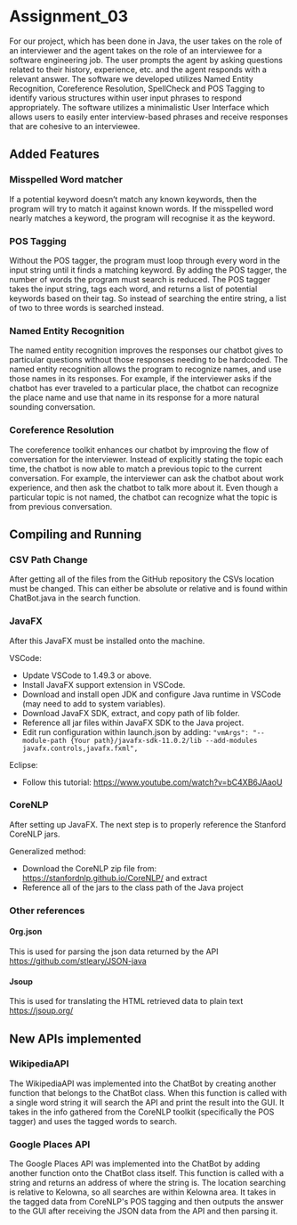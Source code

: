 # Assignment_03

For our project, which has been done in Java, the user takes on the role of an interviewer and the agent takes on the role of an interviewee for a software engineering job. The user prompts the agent by asking questions related to their history, experience, etc. and the agent responds with a relevant answer. The software we developed utilizes Named Entity Recognition, Coreference Resolution, SpellCheck and POS Tagging to identify various structures within user input phrases to respond appropriately. The software utilizes a minimalistic User Interface which allows users to easily enter interview-based phrases and receive responses that are cohesive to an interviewee.

## Added Features

### Misspelled Word matcher
If a potential keyword doesn’t match any known keywords, then the program will try to match it against known words. If the misspelled word nearly matches a keyword, the program will recognise it as the keyword.

### POS Tagging
Without the POS tagger, the program must loop through every word in the input string until it finds a matching keyword. By adding the POS tagger, the number of words the program must search is reduced. The POS tagger takes the input string, tags each word, and returns a list of potential keywords based on their tag. So instead of searching the entire string, a list of two to three words is searched instead.

### Named Entity Recognition
The named entity recognition improves the responses our chatbot gives to particular questions without those responses needing to be hardcoded. The named entity recognition allows the program to recognize names, and use those names in its responses. For example, if the interviewer asks if the chatbot has ever traveled to a particular place, the chatbot can recognize the place name and use that name in its response for a more natural sounding conversation.

### Coreference Resolution
The coreference toolkit enhances our chatbot by improving the flow of conversation for the interviewer. Instead of explicitly stating the topic each time, the chatbot is now able to match a previous topic to the current conversation. For example, the interviewer can ask the chatbot about work experience, and then ask the chatbot to talk more about it. Even though a particular topic is not named, the chatbot can recognize what the topic is from previous conversation. 


## Compiling and Running

### CSV Path Change
After getting all of the files from the GitHub repository the CSVs location must be changed. This can either be absolute or relative and is found within ChatBot.java in the search function. 

### JavaFX
After this JavaFX must be installed onto the machine. 

VSCode:
* Update VSCode to 1.49.3 or above.
* Install JavaFX support extension in VSCode.
* Download and install open JDK and configure Java runtime in VSCode (may need to add to system variables).
* Download JavaFX SDK, extract, and copy path of lib folder.
* Reference all jar files within JavaFX SDK to the Java project.
* Edit run configuration within launch.json by adding:
`"vmArgs": "--module-path {Your path}/javafx-sdk-11.0.2/lib --add-modules javafx.controls,javafx.fxml", ` 

Eclipse:
* Follow this tutorial: https://www.youtube.com/watch?v=bC4XB6JAaoU

### CoreNLP
After setting up JavaFX. The next step is to properly reference the Stanford CoreNLP jars.

Generalized method:
* Download the CoreNLP zip file from: https://stanfordnlp.github.io/CoreNLP/ and extract
* Reference all of the jars to the class path of the Java project


### Other references

#### Org.json
This is used for parsing the json data returned by the API
https://github.com/stleary/JSON-java

#### Jsoup
This is used for translating the HTML retrieved data to plain text
https://jsoup.org/

## New APIs implemented

### WikipediaAPI
The WikipediaAPI was implemented into the ChatBot by creating another function that belongs to the ChatBot class. When this function is called with a single word string it will search the API and print the result into the GUI. It takes in the info gathered from the CoreNLP toolkit (specifically the POS tagger) and uses the tagged words to search.

### Google Places API
The Google Places API was implemented into the ChatBot by adding another function onto the ChatBot class itself. This function is called with a string and returns an address of where the string is. The location searching is relative to Kelowna, so all searches are within Kelowna area. It takes in the tagged data from CoreNLP's POS tagging and then outputs the answer to the GUI after receiving the JSON data from the API and then parsing it.
